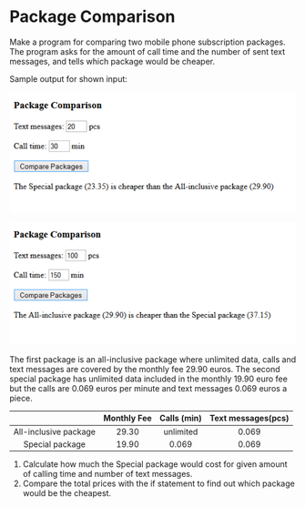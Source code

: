 # Package Comparison

Make a program for comparing two mobile phone subscription packages. The program asks for the amount of call time and the number of sent text messages, and tells which package would be cheaper.

Sample output for shown input:

![Package_comparison](./06.03a.png)

![Package_comparison](./06.03b.png)

The first package is an all-inclusive package where unlimited data, calls and text messages are covered by the monthly fee 29.90 euros. The second special package has unlimited data included in the monthly 19.90 euro fee but the calls are 0.069 euros per minute and text messages 0.069 euros a piece.

|                     | Monthly Fee | Calls (min) | Text messages(pcs) |
| :-----------------: | :---------: | :---------: | :----------------: |
|All-inclusive package| 29.30       | unlimited   | 0.069              |
|Special package      | 19.90       | 0.069       | 0.069              |

1. Calculate how much the Special package would cost for given amount of calling time and number of text messages.
2. Compare the total prices with the if statement to find out which package would be the cheapest.